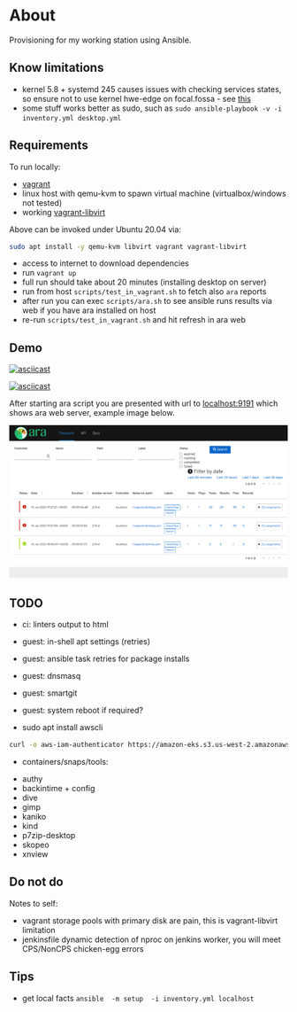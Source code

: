 # About

Provisioning for my working station using Ansible.

## Know limitations

* kernel 5.8 + systemd 245 causes issues with checking services states, so ensure not to use kernel hwe-edge on focal.fossa - see [this](https://github.com/ansible/ansible/issues/71528#issuecomment-687620030)
* some stuff works better as sudo, such as `sudo ansible-playbook -v -i inventory.yml desktop.yml`

## Requirements

To run locally:

* [vagrant](https://www.vagrantup.com/)
* linux host with qemu-kvm to spawn virtual machine (virtualbox/windows not tested)
* working [vagrant-libvirt](https://github.com/vagrant-libvirt/vagrant-libvirt)

Above can be invoked under Ubuntu 20.04 via:

```bash
sudo apt install -y qemu-kvm libvirt vagrant vagrant-libvirt
```

* access to internet to download dependencies
* run `vagrant up`
* full run should take about 20 minutes (installing desktop on server)
* run from host `scripts/test_in_vagrant.sh` to fetch also `ara` reports
* after run you can exec `scripts/ara.sh` to see ansible runs results via web if you have ara installed on host
* re-run `scripts/test_in_vagrant.sh` and hit refresh in ara web

## Demo

[![asciicast](https://asciinema.org/a/249319.svg)](https://asciinema.org/a/249319)

[![asciicast](https://asciinema.org/a/249326.svg)](https://asciinema.org/a/249326)

After starting ara script you are presented with url to [localhost:9191](http://localhost:9191)
which shows ara web server, example image below.

![ara web preview](ara.png "ARA web preview example")

## TODO

* ci: linters output to html
* guest: in-shell apt settings (retries)
* guest: ansible task retries for package installs
* guest: dnsmasq
* guest: smartgit
* guest: system reboot if required?

* sudo apt  install awscli
```bash
curl -o aws-iam-authenticator https://amazon-eks.s3.us-west-2.amazonaws.com/1.18.9/2020-11-02/bin/linux/amd64/aws-iam-authenticator
```

* containers/snaps/tools:
- authy
- backintime + config
- dive
- gimp
- kaniko
- kind
- p7zip-desktop
- skopeo
- xnview

## Do not do

Notes to self:

* vagrant storage pools with primary disk are pain,
  this is vagrant-libvirt limitation
* jenkinsfile dynamic detection of nproc on jenkins worker,
  you will meet CPS/NonCPS chicken-egg errors

## Tips

* get local facts `ansible  -m setup  -i inventory.yml localhost`


